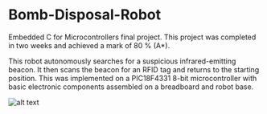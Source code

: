 # Bomb-Disposal-Robot
Embedded C for Microcontrollers final project. This project was completed in two weeks and achieved a mark of 80 % (A*).

This robot autonomously searches for a suspicious infrared-emitting beacon. It then scans the beacon for an RFID tag and returns to the starting position. This was implemented on a PIC18F4331 8-bit microcontroller with basic electronic components assembled on a breadboard and robot base.



![alt text](https://github.com/cj1917/Bomb-Disposal-Robot/blob/master/bomb_disposal_robot.jpg)


